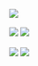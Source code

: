 ![](http://github-profile-summary-cards.vercel.app/api/cards/profile-details?username=diyorbekravshanqulov&theme=cobalt2)
<br></br>
![](http://github-profile-summary-cards.vercel.app/api/cards/repos-per-language?username=diyorbekravshanqulov&theme=cobalt2)
![](http://github-profile-summary-cards.vercel.app/api/cards/most-commit-language?username=diyorbekravshanqulov&theme=cobalt2)
<br></br>
![](http://github-profile-summary-cards.vercel.app/api/cards/stats?username=diyorbekravshanqulov&theme=cobalt2)
![](http://github-profile-summary-cards.vercel.app/api/cards/productive-time?username=diyorbekravshanqulov&theme=cobalt2&utcOffset=8)
